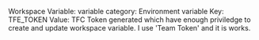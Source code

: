 Workspace Variable:
variable category: Environment variable
Key: TFE_TOKEN
Value: TFC Token generated which have enough priviledge to create and update workspace variable. I use 'Team Token' and it is works.

